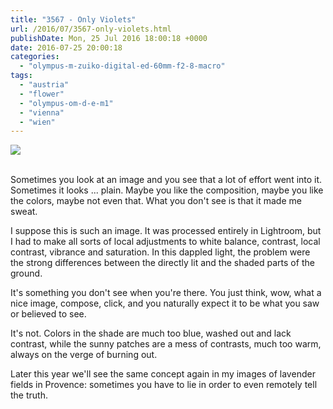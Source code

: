 ```yaml
---
title: "3567 - Only Violets"
url: /2016/07/3567-only-violets.html
publishDate: Mon, 25 Jul 2016 18:00:18 +0000
date: 2016-07-25 20:00:18
categories: 
  - "olympus-m-zuiko-digital-ed-60mm-f2-8-macro"
tags: 
  - "austria"
  - "flower"
  - "olympus-om-d-e-m1"
  - "vienna"
  - "wien"
---
```

<div class="container">
<div class="center"><a target="_blank" href="https://d25zfm9zpd7gm5.cloudfront.net/1200x1200/2016/20160329_155552_lr.jpg"><img class="webfeedsFeaturedVisual" src="https://d25zfm9zpd7gm5.cloudfront.net/0600x0600/2016/20160329_155552_lr.jpg" /></a></div>
</div>
<br />

Sometimes you look at an image and you see that a lot of effort went into it. Sometimes it looks ... plain. Maybe you like the composition, maybe you like the colors, maybe not even that. What you don't see is that it made me sweat.

I suppose this is such an image. It was processed entirely in Lightroom, but I had to make all sorts of local adjustments to white balance, contrast, local contrast, vibrance and saturation. In this dappled light, the problem were the strong differences between the directly lit and the shaded parts of the ground. 

It's something you don't see when you're there. You just think, wow, what a nice image, compose, click, and you naturally expect it to be what you saw or believed to see.

It's not. Colors in the shade are much too blue, washed out and lack contrast, while the sunny patches are a mess of contrasts, much too warm, always on the verge of burning out.

Later this year we'll see the same concept again in my images of lavender fields in Provence: sometimes you have to lie in order to even remotely tell the truth.
